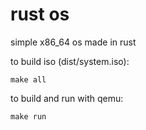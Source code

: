 # rust os

simple x86_64 os made in rust

to build iso (dist/system.iso):

```
make all
```

to build and run with qemu:

```
make run
```
